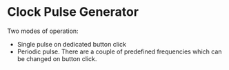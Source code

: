 # Clock Pulse Generator
Two modes of operation:
* Single pulse on dedicated button click
* Periodic pulse. There are a couple of predefined frequencies which can be changed on button click.